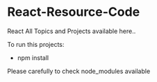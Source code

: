 # React-Resource-Code
React All Topics and Projects available here..

To run this projects:

- npm install

Please carefully to check node_modules available
